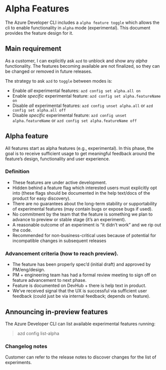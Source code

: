 # Alpha Features

The Azure Developer CLI includes a `alpha feature toggle` which allows the cli to enable functionality in `alpha` mode (experimental). This document provides the feature design for it.

## Main requirement

As a customer, I can explicitly ask `azd` to unblock and show any _alpha_ functionality. The features becoming available are not finalized, so they can be changed or removed in future releases.

The strategy to ask `azd` to `toggle` between modes is:

- Enable _all_ experimental features: `azd config set alpha.all on`
- Enable _specific_ experimental feature: `azd config set alpha.featureName on`
- Disable _all_ experimental features: `azd config unset alpha.all` or `azd config set alpha.all off`
- Disable _specific_ experimental feature: `azd config unset alpha.featureName` or `azd config set alpha.featureName off`

## Alpha feature

All features start as alpha features (e.g., experimental). In this phase, the goal is to receive sufficient usage to get meaningful feedback around the feature’s design, functionality and user experience.

### Definition

-	These features are under active development.
-	Hidden behind a feature flag which interested users must explicitly opt into (these flags should be documented in the help text/docs of the product for easy discovery).
-	There are no guarantees about the long-term stability or supportability of experimental features (may contain bugs or expose bugs if used).
-	No commitment by the team that the feature is something we plan to advance to preview or stable stage (it’s an experiment).
-	A reasonable outcome of an experiment is “it didn’t work” and we rip out the code.
-	Recommended for non-business-critical uses because of potential for incompatible changes in subsequent releases

### Advancement criteria (how to reach preview).

-	The feature has been properly spec’d (initial draft) and approved by PM/eng/design.
-	PM + engineering team has had a formal review meeting to sign off on feature advancement to next phase.
-	Feature is documented on DevHub + there is help text in product.
-	We’ve received signal that the UX is successful via sufficient user feedback (could just be via internal feedback; depends on feature).


## Announcing in-preview features

The Azure Developer CLI can list available experimental features running:

> azd config list-alpha

### Changelog notes

Customer can refer to the release notes to discover changes for the list of experiments.
